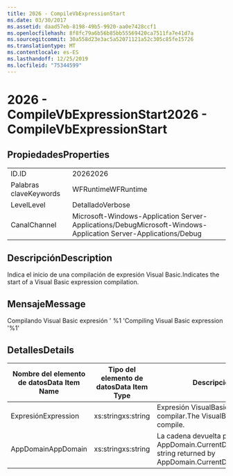 ```yaml
---
title: 2026 - CompileVbExpressionStart
ms.date: 03/30/2017
ms.assetid: daad57eb-8198-49b5-9920-aa0e7428ccf1
ms.openlocfilehash: 8f8fc79a6b56b85bb55569420ca7511fa7e41d7a
ms.sourcegitcommit: 30a558d23e3ac5a52071121a52c305c85fe15726
ms.translationtype: MT
ms.contentlocale: es-ES
ms.lasthandoff: 12/25/2019
ms.locfileid: "75344599"
---
```

# <a name="2026---compilevbexpressionstart"></a><span data-ttu-id="12638-102">2026 - CompileVbExpressionStart</span><span class="sxs-lookup"><span data-stu-id="12638-102">2026 - CompileVbExpressionStart</span></span>
## <a name="properties"></a><span data-ttu-id="12638-103">Propiedades</span><span class="sxs-lookup"><span data-stu-id="12638-103">Properties</span></span>  
  
|||  
|-|-|  
|<span data-ttu-id="12638-104">ID.</span><span class="sxs-lookup"><span data-stu-id="12638-104">ID</span></span>|<span data-ttu-id="12638-105">2026</span><span class="sxs-lookup"><span data-stu-id="12638-105">2026</span></span>|  
|<span data-ttu-id="12638-106">Palabras clave</span><span class="sxs-lookup"><span data-stu-id="12638-106">Keywords</span></span>|<span data-ttu-id="12638-107">WFRuntime</span><span class="sxs-lookup"><span data-stu-id="12638-107">WFRuntime</span></span>|  
|<span data-ttu-id="12638-108">Level</span><span class="sxs-lookup"><span data-stu-id="12638-108">Level</span></span>|<span data-ttu-id="12638-109">Detallado</span><span class="sxs-lookup"><span data-stu-id="12638-109">Verbose</span></span>|  
|<span data-ttu-id="12638-110">Canal</span><span class="sxs-lookup"><span data-stu-id="12638-110">Channel</span></span>|<span data-ttu-id="12638-111">Microsoft-Windows-Application Server-Applications/Debug</span><span class="sxs-lookup"><span data-stu-id="12638-111">Microsoft-Windows-Application Server-Applications/Debug</span></span>|  
  
## <a name="description"></a><span data-ttu-id="12638-112">Descripción</span><span class="sxs-lookup"><span data-stu-id="12638-112">Description</span></span>  
 <span data-ttu-id="12638-113">Indica el inicio de una compilación de expresión Visual Basic.</span><span class="sxs-lookup"><span data-stu-id="12638-113">Indicates the start of a Visual Basic expression compilation.</span></span>  
  
## <a name="message"></a><span data-ttu-id="12638-114">Mensaje</span><span class="sxs-lookup"><span data-stu-id="12638-114">Message</span></span>  
 <span data-ttu-id="12638-115">Compilando Visual Basic expresión ' %1 '</span><span class="sxs-lookup"><span data-stu-id="12638-115">Compiling Visual Basic expression '%1'</span></span>  
  
## <a name="details"></a><span data-ttu-id="12638-116">Detalles</span><span class="sxs-lookup"><span data-stu-id="12638-116">Details</span></span>  
  
|<span data-ttu-id="12638-117">Nombre del elemento de datos</span><span class="sxs-lookup"><span data-stu-id="12638-117">Data Item Name</span></span>|<span data-ttu-id="12638-118">Tipo del elemento de datos</span><span class="sxs-lookup"><span data-stu-id="12638-118">Data Item Type</span></span>|<span data-ttu-id="12638-119">Descripción</span><span class="sxs-lookup"><span data-stu-id="12638-119">Description</span></span>|  
|--------------------|--------------------|-----------------|  
|<span data-ttu-id="12638-120">Expresión</span><span class="sxs-lookup"><span data-stu-id="12638-120">Expression</span></span>|<span data-ttu-id="12638-121">xs:string</span><span class="sxs-lookup"><span data-stu-id="12638-121">xs:string</span></span>|<span data-ttu-id="12638-122">Expresión VisualBasic que se va a compilar.</span><span class="sxs-lookup"><span data-stu-id="12638-122">The VisualBasic expression to compile.</span></span>|  
|<span data-ttu-id="12638-123">AppDomain</span><span class="sxs-lookup"><span data-stu-id="12638-123">AppDomain</span></span>|<span data-ttu-id="12638-124">xs:string</span><span class="sxs-lookup"><span data-stu-id="12638-124">xs:string</span></span>|<span data-ttu-id="12638-125">La cadena devuelta por AppDomain.CurrentDomain.FriendlyName.</span><span class="sxs-lookup"><span data-stu-id="12638-125">The string returned by AppDomain.CurrentDomain.FriendlyName.</span></span>|
